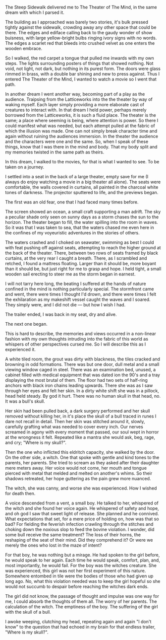 The Steep Sidewalk delivered me to The Theater of The Mind, in the same dream with which I parsed it.

The building as I approached was barely two stories, it's bulk pressed tightly against the sidewalk, crowding away any other space that could be there. The edges and ediface calling back to the gaudy wonder of show buisness, with large yellow-bright bulbs ringing ivory signs with no words. The edges a scarlet red that bleeds into crushed velvet as one enters the wooden embrace.

So I walked, the red carpet a tongue that pulled me inwards with my own steps. The lights surrounding posters of things that showed nothing. Not void, not light, not dark, but nothing in its purest form. The doors were glass rimmed in brass, with a double bar shining and new to press against. Thus I entered The Theater of the Mind, I wanted to watch a movie so I went that path. 

In another dream I went another way, becoming part of a play as the audience. Traipsing from the Latticeworks into the the theater by way of waking myself. Each layer simply providing a more elaborate cast of creatures to interact with. In that dream I held power, perhaps merely borrowed from the Latticeworks, it is such a fluid place. The theater is the same; a place where seeming is being, where attention is power. So there I could manifest what was needed, but each attempt pulled at the fabric of which the illusion was made. One can not simply break character time and again without ruining the audiences immersion. In the theater the audience and the characters were one and the same. So, when I speak of these things, know that I was there in the mind and body. That my body split and my memories twisted in the same path as theirs.

In this dream, I walked to the movies, for that is what I wanted to see. To be taken on a journey.

I settled into a seat in the back of a large theater, empty save for me (I always do enjoy watching a movie in a big theater all alone). The seats were comfortable, the walls covered in curtains, all painted in the charcoal white tones of darkness. The projector sputtered to life, and the previews began.

The first was an old fear, one that I had faced many times before.

The screen showed an ocean, a small craft supporting a man adrift. The sky a peculiar shade only seen on sunny days as a storm chases the sun to the horizon. The theater began to fill, the water spilling into the room in waves. So it was that I was taken to sea, that the waters chased me even here in the confines of my voyeuristic adventures in the stories of others. 

The waters crashed and I choked on seawater, swimming as best I could with feat pushing off against seats, attempting to reach the higher ground at the back of the theater. There, between two rows of seats framed by black curtains, at the very rear I caught a breath. There, as I scrambled and retched, I found a mattress floating. Larger than it should be, more boyant than it should be, but just right for me to grasp and hope. I held tight, a small wooden sail erecting to steer me as the storm began in earnest.

I will not tarry here long, the beating I suffered at the hands of nature confined in the mind is nothing particularly special. The stormfront came and went, there were times I thought I'd drown, and there were times I felt the exhilaration as my makeshift vessel caught the waves and I soared. They simply were, and I did not die — but how I wish I had.

The trailer ended, I was back in my seat, dry and alive.

The next one began. 

This is hard to describe, the memories and views occurred in a non-linear fashion with my own thoughts intruding into the fabric of this world as whispers of other perspectives cursed me. So I will describe this as I experienced it.

A white tiled room, the grout was dirty with blackness, the tiles cracked and browning in odd formations. There was but one door, dull metal and a small viewing window caged in steel. There was an examination bed, unused, a cabinet filled with medical equipment that was dated ion the 90's and a tray displaying the most brutal of them. The floor had two sets of half-ring anchors with black iron chains leading upwards. There she was as I saw through her eyes and felt her skin. In a dirty white shift she was in a pillock, head held steady. By god it hurt. There was no human skull in that head, no. It was a bull's skull. 

Her skin had been pulled back, a dark surgery performed and her skull removed without killing her, in it's place the skull of a bull traced in runes I dare not recall in detail. Then her skin was stitched around it, slowly, carefully grafting what was needed to cover every inch. Our nerves screamed in agony with every moment that passed, our soul wept in horror at the wrongness it felt. Repeated like a mantra she would ask, beg, rage, and cry; "Where is my skull?".

Then the one who inflicted this eldritch capacity, she walked by the door. On the other side, a witch. One that spoke with gentle and kind tones to the parents, her parents. She tried to scream as they asked after their daughter mere meters away. Her voice would not come, her mouth and tongue pierced with metal that melded and melted on another's whims. So their shadows retreated, her hope guttering as the pain grew more nuanced.

The witch, she was canny, and worse she was experienced. How I wished for death then. 

A voice descended from a vent, a small boy. He talked to her, whispered of the witch and she found her voice again. He whispered of safety and hope, and oh god I saw that sweet light of release. She planned and he connived. What expectations that set, for a mere price of holding on, how was that so bad? For fielding the feverish infection crawling through the stitches and choking down the noxious slop to feed the bovine violation. I wonder, did some bull receive the same treatment? The loss of their horns, the reshaping of the seat of their mind. Did they comprehend it? Or were we merely the ones who lost in the maze of intent?

For that boy, he was nothing but a mirage. He had spoken to the girl before, he would speak to her again. Each time he would speak, comfort, plan, and, most importantly, he would fail. For the boy was the witches creature. She was experienced, this girl was not her first experiment of this nature. Somewhere entombed in tile were the bodies of those who had given up long ago. No, what this violation needed was to keep the girl hopeful so she would not succumb to despair before reaching the witches dark ends. 

The girl did not know, the passage of thought and impulse was one way for me, I could absorb the thoughts of them all. The worry of her parents. The calculation of the witch. The emptiness of the boy. The suffering of the girl with the skull of a bull. 

I awoke weeping, clutching my head, repeating again and again "I don't know" to the question that had echoed in my brain for that endless trailer, "Where is my skull?".